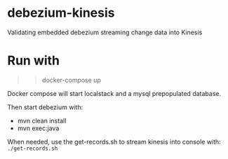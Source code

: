 # debezium-kinesis
Validating embedded debezium streaming change data into Kinesis

# Run with

>> docker-compose up

Docker compose will start localstack and a mysql prepopulated database.

Then start debezium with:
- mvn clean install
- mvn exec:java

When needed, use the get-records.sh to stream kinesis into console with: `./get-records.sh`

